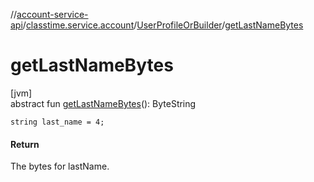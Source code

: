 //[account-service-api](../../../index.md)/[classtime.service.account](../index.md)/[UserProfileOrBuilder](index.md)/[getLastNameBytes](get-last-name-bytes.md)

# getLastNameBytes

[jvm]\
abstract fun [getLastNameBytes](get-last-name-bytes.md)(): ByteString

`string last_name = 4;`

#### Return

The bytes for lastName.
